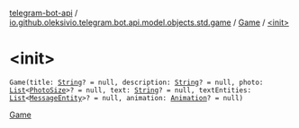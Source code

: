 [telegram-bot-api](../../index.md) / [io.github.oleksivio.telegram.bot.api.model.objects.std.game](../index.md) / [Game](index.md) / [&lt;init&gt;](./-init-.md)

# &lt;init&gt;

`Game(title: `[`String`](https://kotlinlang.org/api/latest/jvm/stdlib/kotlin/-string/index.html)`? = null, description: `[`String`](https://kotlinlang.org/api/latest/jvm/stdlib/kotlin/-string/index.html)`? = null, photo: `[`List`](https://kotlinlang.org/api/latest/jvm/stdlib/kotlin.collections/-list/index.html)`<`[`PhotoSize`](../../io.github.oleksivio.telegram.bot.api.model.objects.std.files/-photo-size/index.md)`>? = null, text: `[`String`](https://kotlinlang.org/api/latest/jvm/stdlib/kotlin/-string/index.html)`? = null, textEntities: `[`List`](https://kotlinlang.org/api/latest/jvm/stdlib/kotlin.collections/-list/index.html)`<`[`MessageEntity`](../../io.github.oleksivio.telegram.bot.api.model.objects.std/-message-entity/index.md)`>? = null, animation: `[`Animation`](../-animation/index.md)`? = null)`

[Game](https://core.telegram.org/bots/api/#game)

